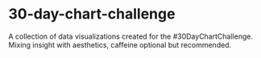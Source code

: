 # 30-day-chart-challenge
A collection of data visualizations created for the #30DayChartChallenge. Mixing insight with aesthetics, caffeine optional but recommended.
